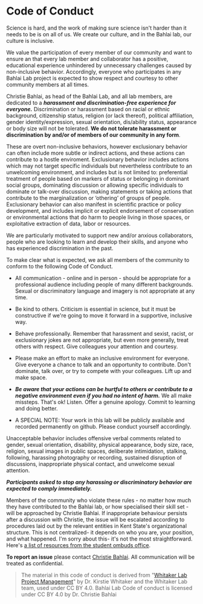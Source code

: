 # Code of Conduct

Science is hard, and the work of making sure science isn't harder than it needs to be is on all of us. We create our culture, and in the Bahlai lab, our culture is inclusive.

We value the participation of every member of our community and want to ensure an that every lab member and collaborator has a positive, educational experience unhindered by unnecessary challenges caused by non-inclusive behavior. Accordingly, everyone who participates in any Bahlai Lab project is expected to show respect and courtesy to other community members at all times.

Christie Bahlai, as head of the Bahlai Lab, and all lab members, are dedicated to a ***harassment and discrimination-free experience for everyone.*** Discrimination or harassment based on racial or ethnic background, citizenship status, religion (or lack thereof), political affiliation, gender identity/expression, sexual orientation, dis/ability status, appearance or body size will not be tolerated.  **We do not tolerate harassment or discrimination by and/or of members of our community in any form**. 

These are overt non-inclusive behaviors, however exclusionary behavior can often include more subtle or indirect actions, and these actions can contribute to a hostle enviroment. Exclusionary behavior includes actions which may not target specific individuals but nevertheless contribute to an unwelcoming environment, and includes but is not limited to: preferential treatment of people based on markers of status or belonging in dominant social groups, dominating discussion or allowing specific individuals to dominate or talk-over discussion, making statements or taking actions that contribute to the marginalization or ‘othering’ of groups of people. Exclusionary behavior can also manifest in scientific practice or policy development, and includes implicit or explicit endorsement of conservation or environmental actions that do harm to people living in those spaces, or exploitative extraction of data, labor or resources.

We are particularly motivated to support new and/or anxious collaborators, people who are looking to learn and develop their skills, and anyone who has experienced discrimination in the past. 

To make clear what is expected, we ask all members of the community to conform to the following Code of Conduct.

* All communication - online and in person - should be appropriate for a professional audience including people of many different backgrounds. Sexual or discriminatory language and imagery is not appropriate at any time.

* Be kind to others. Criticism is essential in science, but it must be constructive if we're going to move it forward in a supportive, inclusive way.

* Behave professionally. Remember that harassment and sexist, racist, or exclusionary jokes are not appropriate, but even more generally, treat others with respect. Give colleagues your attention and courtesy.

* Please make an effort to make an inclusive environment for everyone. Give everyone a chance to talk and an opportunity to contribute. Don't dominate, talk over, or try to compete with your colleagues. Lift up and make space.

* ***Be aware that your actions can be hurtful to others or contribute to a negative environment even if you had no intent of harm.*** We all make missteps. That's ok! Listen. Offer a genuine apology. Commit to learning and doing better.

* A SPECIAL NOTE: Your work in this lab will be publicly available and recorded permanently on github. Please conduct yourself accordingly.

Unacceptable behavior includes offensive verbal comments related to gender, sexual orientation, disability, physical appearance, body size, race, religion, sexual images in public spaces, deliberate intimidation, stalking, following, harassing photography or recording, sustained disruption of discussions, inappropriate physical contact, and unwelcome sexual attention.

***Participants asked to stop any harassing or discriminatory behavior are expected to comply immediately.***

Members of the community who violate these rules - no matter how much they have contributed to the Bahlai lab, or how specialised their skill set - will be approached by Christie Bahlai. If inappropriate behaviour persists after a discussion with Christie, the issue will be escalated according to procedures laid out by the relevant entities in Kent State's organizational structure. This is not centralized- it depends on who you are, your position, and what happened. I'm sorry about this- it's not the most straightforward. Here's [a list of resources from the student ombuds office](https://www.kent.edu/studentaffairs/student-ombuds/resources).

**To report an issue** please contact [Christie Bahlai](https://github.com/cbahlai). All communication will be treated as confidential.


> The material in this code of conduct is derived from "[Whitaker Lab Project Management](https://github.com/WhitakerLab/WhitakerLabProjectManagement)" by Dr. Kirstie Whitaker and the Whitaker Lab team, used under CC BY 4.0. Bahlai Lab Code of conduct is licensed under CC BY 4.0 by Dr. Christie Bahlai
